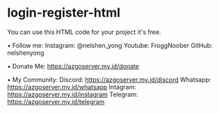 # login-register-html
You can use this HTML code for your project it's free.

• Follow me:
Instagram: @nelshen_yong
Youtube: FroggNoober
GitHub: nelshenyong

• Donate Me: 
https://azgoserver.my.id/donate

• My Community:
Discord: https://azgoserver.my.id/discord
Whatsapp: https://azgoserver.my.id/whatsapp
Intagram: https://azgoserver.my.id/instagram
Telegram: https://azgoserver.my.id/telegram
